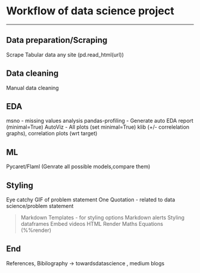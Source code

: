 # Workflow of data science project

---

## Data preparation/Scraping

Scrape Tabular data any site (pd.read_html(url))

## Data cleaning

Manual data cleaning

## EDA

msno - missing values analysis
pandas-profiling - Generate auto EDA report (minimal=True)
AutoViz - All plots (set minimal=True)
klib (+/- correlelation graphs), correlation plots (wrt target)

## ML

Pycaret/Flaml (Genrate all possible models,compare them)

## Styling

Eye catchy GIF of problem statement
One Quotation - related to data science/problem statement
> Markdown Templates - for styling options
Markdown alerts
Styling dataframes
Embed videos HTML
Render Maths Equations (%%render)

## End

References, Bibilography -> towardsdatascience , medium blogs
